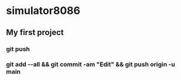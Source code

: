 # simulator8086
## My first project

### git push
### git add --all && git commit -am "Edit" && git push origin -u main

